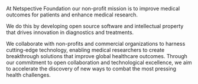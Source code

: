 At Netspective Foundation our non-profit mission is to improve medical outcomes for patients and enhance medical research.

We do this by developing open source software and intellectual property that drives innovation in diagnostics and treatments. 

We collaborate with non-profits and commercial organizations to harness cutting-edge technology, enabling medical researchers to
create breakthrough solutions that improve global healthcare outcomes. Through our commitment to open collaboration and technological 
excellence, we aim to accelerate the discovery of new ways to combat the most pressing health challenges.

